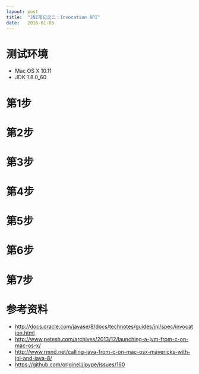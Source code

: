 ```yaml
---
layout: post
title:  "JNI笔记之二：Invocation API"
date:   2016-01-05
---
```


# 测试环境
* Mac OS X 10.11
* JDK 1.8.0_60

# 第1步



# 第2步
# 第3步
# 第4步
# 第5步
# 第6步
# 第7步


# 参考资料
* http://docs.oracle.com/javase/8/docs/technotes/guides/jni/spec/invocation.html
* http://www.petesh.com/archives/2013/12/launching-a-jvm-from-c-on-mac-os-x/
* http://www.rmnd.net/calling-java-from-c-on-mac-osx-mavericks-with-jni-and-java-8/
* https://github.com/originell/jpype/issues/160
